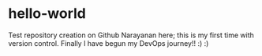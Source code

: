 # hello-world
 Test repository creation on Github
Narayanan here; this is my first time with version control.
Finally I have begun my DevOps journey!! :) :)
